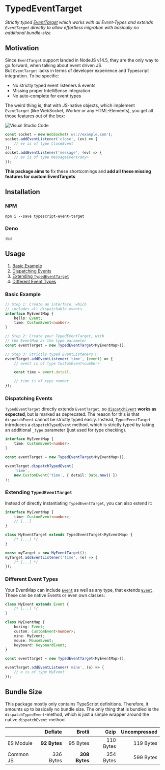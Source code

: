 # TypedEventTarget

_Strictly typed [EventTarget](https://developer.mozilla.org/en-US/docs/Web/API/EventTarget) which works with all Event-Types and extends `EventTarget` directly to allow effortless migration with basically no additional bundle-size._

## Motivation

Since `EventTarget` support landed in NodeJS v14.5, they are the only way to go forward, when talking about event driven JS.  
But `EventTarget` lacks in terms of developer experience and Typescript integration. To be specific:

-   No strictly typed event listeners & events
-   Missing proper IntelliSense integration
-   No auto-complete for event types

The weird thing is, that with JS-native objects, which implement `EventTarget` (like WebSocket, Worker or any HTML-Elements), you get all those features out of the box:

![Visual Studio Code](https://user-images.githubusercontent.com/12705416/197210563-c1be6c36-b016-4ef2-9ece-c149294f0bd1.png)

```ts
const socket = new WebSocket('ws://example.com');
socket.addEventListener('close', (ev) => {
    // ev is of type CloseEvent
});
socket.addEventListener('message', (ev) => {
    // ev is of type MessageEvent<any>
});
```

**This package aims to** fix these shortcomings and **add all these missing features for custom EventTargets**.

## Installation

### NPM

```
npm i --save typescript-event-target
```

### Deno

```
tbd
```

## Usage

1. [Basic Example](#basic-example)
1. [Dispatching Events](#dispatching-events)
1. [Extending `TypedEventTarget`](#extending-typedeventtarget)
1. [Different Event Types](#different-event-types)

### Basic Example

```ts
// Step 1: Create an interface, which
// includes all dispatchable events
interface MyEventMap {
    hello: Event;
    time: CustomEvent<number>;
}

// Step 2: Create your TypedEventTarget, with
// the EventMap as the type parameter
const eventTarget = new TypedEventTarget<MyEventMap>();

// Step 3: Strictly typed EventListeners 🎉
eventTarget.addEventListener('time', (event) => {
    // event is of type CustomEvent<number>

    const time = event.detail;

    // time is of type number
});
```

### Dispatching Events

`TypedEventTarget` directly extends `EventTarget`, so [`dispatchEvent`](https://developer.mozilla.org/en-US/docs/Web/API/EventTarget/dispatchEvent) **works as expected**, but is marked as deprecated. The reason for this is that `dispatchEvent` cannot be strictly typed easily. Instead, `TypedEventTarget` introduces a `dispatchTypedEvent` method, which is strictly typed by taking an additional `_type` parameter (just used for type checking).

```ts
interface MyEventMap {
    time: CustomEvent<number>;
}

const eventTarget = new TypedEventTarget<MyEventMap>();

eventTarget.dispatchTypedEvent(
    'time',
    new CustomEvent('time', { detail: Date.now() })
);
```

### Extending `TypedEventTarget`

Instead of directly instantiating `TypedEventTarget`, you can also extend it:

```ts
interface MyEventMap {
    time: CustomEvent<number>;
    // [...]
}

class MyEventTarget extends TypedEventTarget<MyEventMap> {
    /* [...] */
}

const myTarget = new MyEventTarget();
myTarget.addEventListener('time', (e) => {
    /* [...] */
});
```

### Different Event Types

Your EventMap can include [`Event`](https://developer.mozilla.org/en-US/docs/Web/API/Event) as well as any type, that extends [`Event`](https://developer.mozilla.org/en-US/docs/Web/API/Event). These can be native Events or even own classes:

```ts
class MyEvent extends Event {
    /* [...] */
}

class MyEventMap {
    boring: Event;
    custom: CustomEvent<number>;
    mine: MyEvent;
    mouse: MouseEvent;
    keyboard: KeyboardEvent;
}

const eventTarget = new TypedEventTarget<MyEventMap>();

eventTarget.addEventListener('mine', (e) => {
    // e is of type MyEvent
});
```

## Bundle Size

This package mostly only contains TypeScript definitions. Therefore, it amounts up to basically no bundle size. The only thing that is bundled is the `dispatchTypedEvent`-method, which is just a simple wrapper around the native `dispatchEvent`-method.

|           |      Deflate |        Brotli |      Gzip | Uncompressed |
| --------- | -----------: | ------------: | --------: | -----------: |
| ES Module | **92 Bytes** |      95 Bytes | 110 Bytes |    119 Bytes |
| Common JS |    336 Bytes | **308 Bytes** | 354 Bytes |    599 Bytes |
